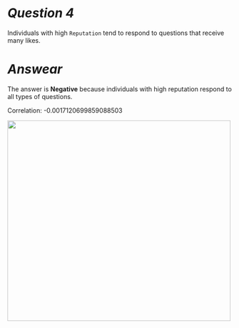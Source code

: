 # *Question  4*

Individuals with high `Reputation` tend to respond to questions that receive many likes.

# *Answear*

The answer is **Negative** because individuals with high reputation respond to all types of questions.

Correlation: -0.0017120699859088503

<img src="https://github.com/Hadikamali/SOF-output-file-analysis-part-B/blob/main/Answer-Q4/Result%20question%204.png" width="500" height="450">
